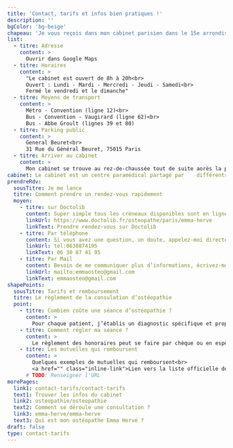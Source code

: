 ```yaml
---
title: 'Contact, tarifs et infos bien pratiques !'
description: ''
bgColor: 'bg-beige'
chapeau: 'Je vous reçois dans mon cabinet parisien dans le 15e arrondissement de Paris du lundi au samedi (sauf vendredi), de 8h à 20h.'
list:
  - titre: Adresse
    content: >
      Ouvrir dans Google Maps
  - titre: Horaires
    content: >
      "Le cabinet est ouvert de 8h à 20h<br>
      Ouvert : Lundi - Mardi - Mercredi - Jeudi - Samedi<br>
      Fermé le vendredi et le dimanche"
  - titre: Moyens de transport
    content: >
      Métro - Convention (ligne 12)<br>
      Bus - Convention - Vaugirard (ligne 62)<br>
      Bus - Abbe Groult (lignes 39 et 80)
  - titre: Parking public
    content: >
      General Beuret<br>
      31 Rue du Général Beuret, 75015 Paris
  - titre: Arriver au cabinet
    content: >
      Mon cabinet se trouve au rez-de-chaussée tout de suite aorès la porte d’entrée. Aucun code n’est requis.
cabinet: Le cabinet est un centre paramédical partagé par    différents professionnels de santé dans le but d’offrir une offre de soins pluridisciplinaire aux patients.
prendreRdv:
  sousTitre: Je me lance
  titre: Comment prendre un rendez-vous rapidement
  moyen:
    - titre: sur Doctolib
      content: Super simple tous les créneaux disponibles sont en ligne sur la plateforme Doctolib !
      linkUrl: https://www.doctolib.fr/osteopathe/paris/emma-herve
      linkText: Prendre rendez-vous sur Doctolib
    - titre: Par téléphone
      content: Si vous avez une question, un doute, appelez-moi directement !
      linkUrl: tel:0630874195
      linkText: 06 30 87 41 95
    - titre: Par Mail
      content: Besoin de me communiquer plus d’informations, écrivez-moi !
      linkUrl: mailto:emmaosteo@gmail.com
      linkText: emmaosteo@gmail.com
shapePoints:
  sousTitre: Tarifs et remboursement
  titre: Le règlement de la consulation d’ostéopathie
  point:
    - titre: Combien coûte une séance d’ostéopathie ?
      content: >
        Pour chaque patient, j’établis un diagnostic spécifique et propose un traitement adapté au cas par cas. À cela, s'ajoutent des conseils personnalisés sur l'hygiène de vie (posture, alimentation, exercices physiques etc…).
    - titre: Comment régler ma séance ?
      content: >
        Le règlement des honoraires peut se faire par chèque ou en espèces. Le paiement est à effectuer le jour-même de la consultation.
    - titre: Les mutuelles qui remboursent
      content: >
        Quelques exemples de mutuelles qui remboursent<br>
        <a href="" class="inline-link">Lien vers la liste officielle des mutuelles</a>
      # TODO: Renseigner l'URL
morePages:
  link1: contact-tarifs/contact-tarifs
  text1: Trouver les infos du cabinet
  link2: osteopathie/osteopathie
  text2: Comment se déroule une consultation ?
  link3: emma-herve/emma-herve
  text3: Qui est mon ostéopathe Emma Hervé ?
draft: false
type: contact-tarifs
---
```

